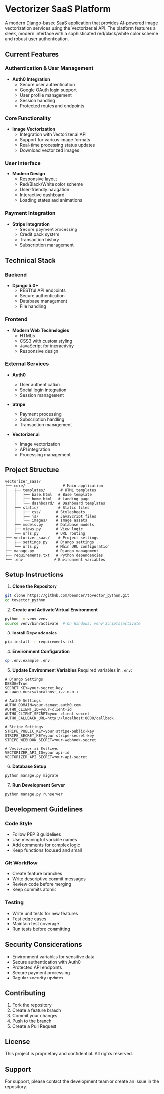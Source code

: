 # Vectorizer SaaS Platform

A modern Django-based SaaS application that provides AI-powered image vectorization services using the Vectorizer.ai API. The platform features a sleek, modern interface with a sophisticated red/black/white color scheme and robust user authentication.

## Current Features

### Authentication & User Management
- **Auth0 Integration**
  - Secure user authentication
  - Google OAuth login support
  - User profile management
  - Session handling
  - Protected routes and endpoints

### Core Functionality
- **Image Vectorization**
  - Integration with Vectorizer.ai API
  - Support for various image formats
  - Real-time processing status updates
  - Download vectorized images

### User Interface
- **Modern Design**
  - Responsive layout
  - Red/Black/White color scheme
  - User-friendly navigation
  - Interactive dashboard
  - Loading states and animations

### Payment Integration
- **Stripe Integration**
  - Secure payment processing
  - Credit pack system
  - Transaction history
  - Subscription management

## Technical Stack

### Backend
- **Django 5.0+**
  - RESTful API endpoints
  - Secure authentication
  - Database management
  - File handling

### Frontend
- **Modern Web Technologies**
  - HTML5
  - CSS3 with custom styling
  - JavaScript for interactivity
  - Responsive design

### External Services
- **Auth0**
  - User authentication
  - Social login integration
  - Session management

- **Stripe**
  - Payment processing
  - Subscription handling
  - Transaction management

- **Vectorizer.ai**
  - Image vectorization
  - API integration
  - Processing management

## Project Structure

```
vectorizer_saas/
├── core/                 # Main application
│   ├── templates/       # HTML templates
│   │   ├── base.html   # Base template
│   │   ├── home.html   # Landing page
│   │   └── dashboard/  # Dashboard templates
│   ├── static/         # Static files
│   │   ├── css/       # Stylesheets
│   │   ├── js/        # JavaScript files
│   │   └── images/    # Image assets
│   ├── models.py      # Database models
│   ├── views.py       # View logic
│   └── urls.py        # URL routing
├── vectorizer_saas/    # Project settings
│   ├── settings.py    # Django settings
│   └── urls.py        # Main URL configuration
├── manage.py          # Django management
├── requirements.txt   # Python dependencies
└── .env              # Environment variables
```

## Setup Instructions

1. **Clone the Repository**
```bash
git clone https://github.com/beoncer/tovector_python.git
cd tovector_python
```

2. **Create and Activate Virtual Environment**
```bash
python -m venv venv
source venv/bin/activate  # On Windows: venv\Scripts\activate
```

3. **Install Dependencies**
```bash
pip install -r requirements.txt
```

4. **Environment Configuration**
```bash
cp .env.example .env
```

5. **Update Environment Variables**
Required variables in `.env`:
```
# Django Settings
DEBUG=True
SECRET_KEY=your-secret-key
ALLOWED_HOSTS=localhost,127.0.0.1

# Auth0 Settings
AUTH0_DOMAIN=your-tenant.auth0.com
AUTH0_CLIENT_ID=your-client-id
AUTH0_CLIENT_SECRET=your-client-secret
AUTH0_CALLBACK_URL=http://localhost:8000/callback

# Stripe Settings
STRIPE_PUBLIC_KEY=your-stripe-public-key
STRIPE_SECRET_KEY=your-stripe-secret-key
STRIPE_WEBHOOK_SECRET=your-webhook-secret

# Vectorizer.ai Settings
VECTORIZER_API_ID=your-api-id
VECTORIZER_API_SECRET=your-api-secret
```

6. **Database Setup**
```bash
python manage.py migrate
```

7. **Run Development Server**
```bash
python manage.py runserver
```

## Development Guidelines

### Code Style
- Follow PEP 8 guidelines
- Use meaningful variable names
- Add comments for complex logic
- Keep functions focused and small

### Git Workflow
- Create feature branches
- Write descriptive commit messages
- Review code before merging
- Keep commits atomic

### Testing
- Write unit tests for new features
- Test edge cases
- Maintain test coverage
- Run tests before committing

## Security Considerations

- Environment variables for sensitive data
- Secure authentication with Auth0
- Protected API endpoints
- Secure payment processing
- Regular security updates

## Contributing

1. Fork the repository
2. Create a feature branch
3. Commit your changes
4. Push to the branch
5. Create a Pull Request

## License

This project is proprietary and confidential. All rights reserved.

## Support

For support, please contact the development team or create an issue in the repository. 